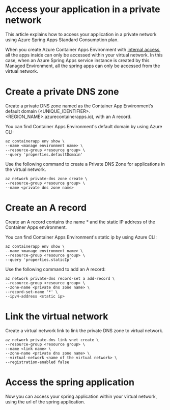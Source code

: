 # Access your application in a private network

This article explains how to access your application in a private network using Azure Spring Apps Standard Consumption plan.

When you create Azure Container Apps Environment with [internal access](https://learn.microsoft.com/en-us/azure/container-apps/vnet-custom-internal?tabs=bash&pivots=azure-portal), all the apps inside can only be accessed within your virtual network. In this case, when an Azure Spring Apps service instance is created by this Managed Environment, all the spring apps can only be accessed from the virtual network.


# Create a private DNS zone
Create a private DNS zone named as the Container App Environment’s default domain (<UNIQUE_IDENTIFIER>.<REGION_NAME>.azurecontainerapps.io), with an A record. 

You can find Container Apps Environment's default domain by using Azure CLI:
```azurecli
az containerapp env show \
--name <manage environment name> \
--resource-group <resource group> \
--query 'properties.defaultDomain'
```

Use the following command to create a Private DNS Zone for applications in the virtual network.

```azurecli
az network private-dns zone create \
--resource-group <resource group> \
--name <private dns zone name>
```

# Create an A record 
Create an A record contains the name *<DNS Suffix> and the static IP address of the Container Apps environment.

You can find Container Apps Environment's static ip by using Azure CLI:
```azurecli
az containerapp env show \
--name <manage environment name> \
--resource-group <resource group> \
--query 'properties.staticIp'
```
Use the following command to add an A record:

```azurecli
az network private-dns record-set a add-record \
--resource-group <resource group> \
--zone-name <private dns zone name> \
--record-set-name '*' \
--ipv4-address <static ip>
```

# Link the virtual network
Create a virtual network link to link the private DNS zone to virtual network.

```azurecli
az network private-dns link vnet create \
--resource-group <resource group> \
--name <link name> \
--zone-name <private dns zone name> \
--virtual-network <name of the virtual network> \
--registration-enabled false
```

# Access the spring application
Now you can access your spring application within your virtual network, using the url of the spring application.


